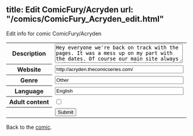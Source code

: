 title: Edit ComicFury/Acryden
url: "/comics/ComicFury_Acryden_edit.html"
---
Edit info for comic ComicFury/Acryden

<form name="comic" action="http://gaepostmail.appspot.com/comic/" method="post">
<table class="comicinfo">
<tr>
<th>Description</th><td><textarea name="description" cols="40" rows="3">Hey everyone we're back on track with the pages. It was a mess up on my part with the dates. Of course our main site always updates first and has the latest information. Feel free to visit us at Acryden.com</textarea></td>
</tr>
<tr>
<th>Website</th><td><input type="text" name="url" value="http://acryden.thecomicseries.com/" size="40"/></td>
</tr>
<tr>
<th>Genre</th><td><input type="text" name="genre" value="Other" size="40"/></td>
</tr>
<tr>
<th>Language</th><td><input type="text" name="language" value="English" size="40"/></td>
</tr>
<tr>
<th>Adult content</th><td><input type="checkbox" name="adult" value="adult" /></td>
</tr>
<tr>
<th></th><td>
<input type="hidden" name="comic" value="ComicFury_Acryden" />
<input type="submit" name="submit" value="Submit" />
</td>
</tr>
</table>
</form>

Back to the [comic](ComicFury_Acryden.html).
